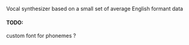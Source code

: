 Vocal synthesizer based on a small set of average English formant data

#### TODO:  
custom font for phonemes ?
